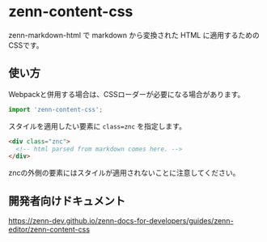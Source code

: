 # zenn-content-css

zenn-markdown-html で markdown から変換された HTML に適用するためのCSSです。

## 使い方

Webpackと併用する場合は、CSSローダーが必要になる場合があります。

```js
import 'zenn-content-css';
```

スタイルを適用したい要素に `class=znc` を指定します。

```html
<div class="znc">
  <!-- html parsed from markdown comes here. -->
</div>
```

zncの外側の要素にはスタイルが適用されないことに注意してください。

## 開発者向けドキュメント

https://zenn-dev.github.io/zenn-docs-for-developers/guides/zenn-editor/zenn-content-css
